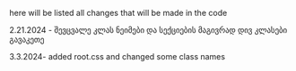 here will be listed all changes that will be made in the code

2.21.2024 - შევცვალე კლას ნეიმები და სექციების მაგივრად დივ კლასები გავაკეთე 

3.3.2024- added root.css and changed some class names 
